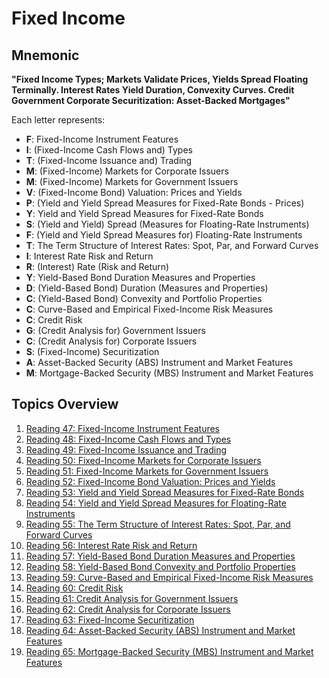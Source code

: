 # Fixed Income

## Mnemonic
**"Fixed Income Types; Markets Validate Prices, Yields Spread Floating Terminally. Interest Rates Yield Duration, Convexity Curves. Credit Government Corporate Securitization: Asset-Backed Mortgages"**

Each letter represents:
- **F**: Fixed-Income Instrument Features
- **I**: (Fixed-Income Cash Flows and) Types
- **T**: (Fixed-Income Issuance and) Trading
- **M**: (Fixed-Income) Markets for Corporate Issuers
- **M**: (Fixed-Income) Markets for Government Issuers
- **V**: (Fixed-Income Bond) Valuation: Prices and Yields
- **P**: (Yield and Yield Spread Measures for Fixed-Rate Bonds - Prices)
- **Y**: Yield and Yield Spread Measures for Fixed-Rate Bonds
- **S**: (Yield and Yield) Spread (Measures for Floating-Rate Instruments)
- **F**: (Yield and Yield Spread Measures for) Floating-Rate Instruments
- **T**: The Term Structure of Interest Rates: Spot, Par, and Forward Curves
- **I**: Interest Rate Risk and Return
- **R**: (Interest) Rate (Risk and Return)
- **Y**: Yield-Based Bond Duration Measures and Properties
- **D**: (Yield-Based Bond) Duration (Measures and Properties)
- **C**: (Yield-Based Bond) Convexity and Portfolio Properties
- **C**: Curve-Based and Empirical Fixed-Income Risk Measures
- **C**: Credit Risk
- **G**: (Credit Analysis for) Government Issuers
- **C**: (Credit Analysis for) Corporate Issuers
- **S**: (Fixed-Income) Securitization
- **A**: Asset-Backed Security (ABS) Instrument and Market Features
- **M**: Mortgage-Backed Security (MBS) Instrument and Market Features

## Topics Overview

1. [Reading 47: Fixed-Income Instrument Features](/LOS/Fixed%20Income/Reading%2047.md)
2. [Reading 48: Fixed-Income Cash Flows and Types](/LOS/Fixed%20Income/Reading%2048.md)
3. [Reading 49: Fixed-Income Issuance and Trading](/LOS/Fixed%20Income/Reading%2049.md)
4. [Reading 50: Fixed-Income Markets for Corporate Issuers](/LOS/Fixed%20Income/Reading%2050.md)
5. [Reading 51: Fixed-Income Markets for Government Issuers](/LOS/Fixed%20Income/Reading%2051.md)
6. [Reading 52: Fixed-Income Bond Valuation: Prices and Yields](/LOS/Fixed%20Income/Reading%2052.md)
7. [Reading 53: Yield and Yield Spread Measures for Fixed-Rate Bonds](/LOS/Fixed%20Income/Reading%2053.md)
8. [Reading 54: Yield and Yield Spread Measures for Floating-Rate Instruments](/LOS/Fixed%20Income/Reading%2054.md)
9. [Reading 55: The Term Structure of Interest Rates: Spot, Par, and Forward Curves](/LOS/Fixed%20Income/Reading%2055.md)
10. [Reading 56: Interest Rate Risk and Return](/LOS/Fixed%20Income/Reading%2056.md)
11. [Reading 57: Yield-Based Bond Duration Measures and Properties](/LOS/Fixed%20Income/Reading%2057.md)
12. [Reading 58: Yield-Based Bond Convexity and Portfolio Properties](/LOS/Fixed%20Income/Reading%2058.md)
13. [Reading 59: Curve-Based and Empirical Fixed-Income Risk Measures](/LOS/Fixed%20Income/Reading%2059.md)
14. [Reading 60: Credit Risk](/LOS/Fixed%20Income/Reading%2060.md)
15. [Reading 61: Credit Analysis for Government Issuers](/LOS/Fixed%20Income/Reading%2061.md)
16. [Reading 62: Credit Analysis for Corporate Issuers](/LOS/Fixed%20Income/Reading%2062.md)
17. [Reading 63: Fixed-Income Securitization](/LOS/Fixed%20Income/Reading%2063.md)
18. [Reading 64: Asset-Backed Security (ABS) Instrument and Market Features](/LOS/Fixed%20Income/Reading%2064.md)
19. [Reading 65: Mortgage-Backed Security (MBS) Instrument and Market Features](/LOS/Fixed%20Income/Reading%2065.md)